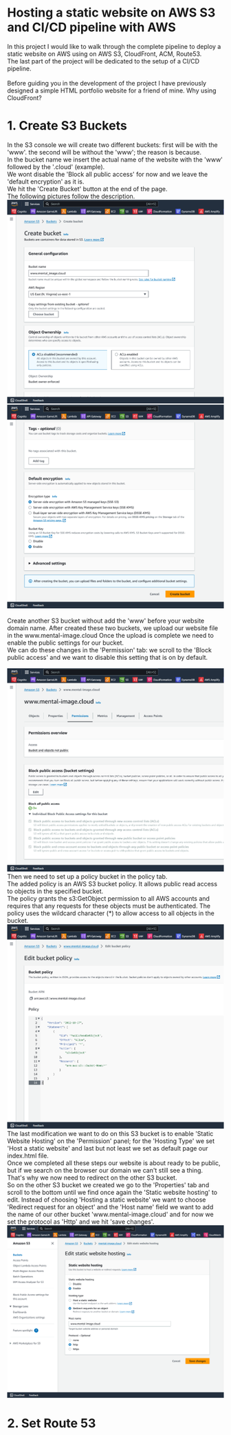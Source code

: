# Hosting a static website on AWS S3 and CI/CD pipeline with AWS

<p>In this project I would like to walk through the complete pipeline to deploy a static website on AWS using on AWS S3, CloudFront, ACM, Route53.<br>
The last part of the project will be dedicated to the setup of a CI/CD pipeline. <br>
<br>Before guiding you in the development of the project I have previously designed a simple HTML portfolio website for a friend of mine.
Why using CloudFront?
</p>

<h1>1. Create S3 Buckets </h1>
<p>In the S3 console we will create two different buckets: first will be with the 'www'. the second will be without the 'www'; the reason is because. <br>
In the bucket name we insert the actual name of the website with the 'www' followed by the '.cloud' (example). <br>
We wont disable the 'Block all public access' for now and we leave the 'default encryption' as it is.<br>
We hit the 'Create Bucket' button at the end of the page.<br>
The following pictures follow the description. <br>
<img src="pictures/1.S3 bucket.png" alt="1.S3Bucket">
<img src="pictures/2.S3 bucket.png" alt="2.S3Bucket"> <br>
<br>
Create another S3 bucket without add the 'www' before your website domain name.
After created these two buckets, we upload our website file in the www.mental-image.cloud
Once the upload is complete we need to enable the public settings for our bucket.
<br>We can do these changes in the 'Permission' tab: we scroll to the 'Block public access' and we want to disable this setting that is on by default.<br>
<br><img src="pictures/3.S3 bucket.png" alt="3.S3Bucket">
<br> Then we need to set up a policy bucket in the policy tab.<br>
The added policy is an AWS S3 bucket policy. It allows public read access to objects in the specified bucket.<br> 
The policy grants the s3:GetObject permission to all AWS accounts and requires that any requests for these objects must be authenticated. The policy uses the wildcard character (*) to allow access to all objects in the bucket.
<br>
<img src="pictures/4.S3 bucket.png" alt="4.S3Bucket">
<br>
The last modification we want to do on this S3 bucket is to enable 'Static Website Hosting' on the 'Permission' panel; for the 'Hosting Type' we set 'Host a static website' and last but not least we set as default page our index.html file.
<br>Once we completed all these steps our website is about ready to be public, but if we search on the browser our domain we can't still see a thing.
<br>That's why we now need to redirect on the other S3 bucket.
<br>So on the other S3 bucket we created we go to the 'Properties' tab and scroll to the bottom until we find once again the 'Static website hosting' to edit. Instead of choosing 'Hosting a static website' we want to choose 'Redirect request for an object' and the 'Host name' field we want to add the name of our other bucket 'www.mental-image.cloud' and for now we set the protocol as 'Http' and we hit 'save changes'.
<br><img src="pictures/5.S3 bucket.png" alt="5.S3Bucket">
</p>

<h1>2. Set Route 53</h1>
